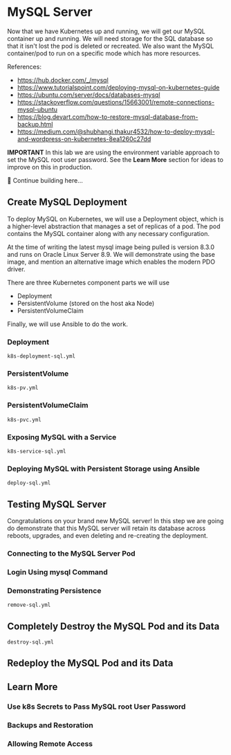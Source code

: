 # MySQL Server
Now that we have Kubernetes up and running, we will get our MySQL container up and running. We will need storage for the SQL database so that it isn't lost the pod is deleted or recreated. We also want the MySQL container/pod to run on a specific mode which has more resources.

References:
- https://hub.docker.com/_/mysql
- https://www.tutorialspoint.com/deploying-mysql-on-kubernetes-guide
- https://ubuntu.com/server/docs/databases-mysql
- https://stackoverflow.com/questions/15663001/remote-connections-mysql-ubuntu
- https://blog.devart.com/how-to-restore-mysql-database-from-backup.html
- https://medium.com/@shubhangi.thakur4532/how-to-deploy-mysql-and-wordpress-on-kubernetes-8ea1260c27dd

**IMPORTANT** In this lab we are using the environment variable approach to set the MySQL root user password. See the **Learn More** section for ideas to improve on this in production.

🚧 Continue building here...

## Create MySQL Deployment
To deploy MySQL on Kubernetes, we will use a Deployment object, which is a higher-level abstraction that manages a set of replicas of a pod. The pod contains the MySQL container along with any necessary configuration.

At the time of writing the latest mysql image being pulled is version 8.3.0 and runs on Oracle Linux Server 8.9. We will demonstrate using the base image, and mention an alternative image which enables the modern PDO driver.

There are three Kubernetes component parts we will use
- Deployment
- PersistentVolume (stored on the host aka Node)
- PersistentVolumeClaim

Finally, we will use Ansible to do the work.

### Deployment
`k8s-deployment-sql.yml`

### PersistentVolume
`k8s-pv.yml`

### PersistentVolumeClaim
`k8s-pvc.yml`

### Exposing MySQL with a Service
`k8s-service-sql.yml`

### Deploying MySQL with Persistent Storage using Ansible
`deploy-sql.yml`

## Testing MySQL Server
Congratulations on your brand new MySQL server! In this step we are going do demonstrate that this MySQL server will retain its database across reboots, upgrades, and even deleting and re-creating the deployment.

### Connecting to the MySQL Server Pod

### Login Using mysql Command

### Demonstrating Persistence
`remove-sql.yml`

## Completely Destroy the MySQL Pod and its Data
`destroy-sql.yml`

## Redeploy the MySQL Pod and its Data


## Learn More
### Use k8s Secrets to Pass MySQL root User Password
### Backups and Restoration
### Allowing Remote Access
